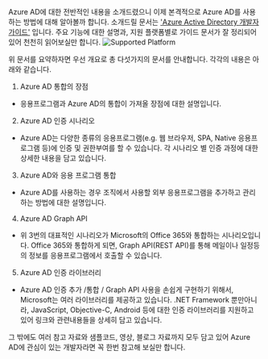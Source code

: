Azure AD에 대한 전반적인 내용을 소개드렸으니 이제 본격적으로 Azure AD를 사용하는 방법에 대해 알아볼까 합니다. 
소개드릴 문서는 ['Azure Active Directory 개발자 가이드'](https://docs.microsoft.com/ko-kr/azure/active-directory/active-directory-developers-guide) 입니다. 주요 기능에 대한 설명과, 지원 플랫폼별로 가이드 문서가 잘 정리되어 있어 천천히 읽어보실만 합니다.
![Supported Platform](/AzureAD-Platforms.png) 

위 문서를 요약하자면 우선 개요로 총 다섯가지의 문서를 안내합니다. 각각의 내용은 아래와 같습니다. 
1. Azure AD 통합의 장점 
* 응용프로그램과 Azure AD의 통합이 가져올 장점에 대한 설명입니다.
2. Azure AD 인증 시나리오
* Azure AD는 다양한 종류의 응용프로그램(e.g. 웹 브라우저, SPA, Native 응용프로그램 등)에 인증 및 권한부여를 할 수 있습니다. 각 시나리오 별 인증 과정에 대한 상세한 내용을 담고 있습니다.   
3. Azure AD와 응용 프로그램 통합
* Azure AD를 사용하는 경우 조직에서 사용할 외부 응용프로그램을 추가하고 관리하는 방법에 대한 설명입니다. 
4. Azure AD Graph API
* 위 3번의 대표적인 시나리오가 Microsoft의 Office 365와 통합하는 시나리오입니다. Office 365와 통합하게 되면, Graph API(REST API)를 통해 메일이나 일정등의 정보를 응용프로그램에서 호출할 수 있습니다. 
5. Azure AD 인증 라이브러리
* Azure AD 인증 추가 /통합 / Graph API 사용을 손쉽게 구현하기 위해서, Microsoft는 여러 라이브러리를 제공하고 있습니다. .NET Framework 뿐만아니라, JavaScript, Objective-C, Android 등에 대한 인증 라이브러리를 지원하고 있어 링크와 관련내용들을 상세히 담고 있습니다.

그 밖에도 여러 참고 자료와 샘플코드, 영상, 블로그 자료까지 모두 담고 있어 Azure AD에 관심이 있는 개발자라면 꼭 한번 참고해 보실만 합니다.
 